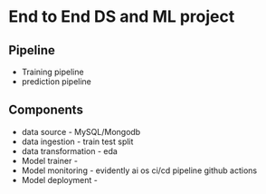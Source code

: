 # End to End DS and ML project

## Pipeline
- Training pipeline
- prediction pipeline

## Components

- data source - MySQL/Mongodb
- data ingestion - train test split
- data transformation - eda
- Model trainer - 
- Model monitoring - evidently ai os  ci/cd pipeline github actions
- Model deployment - 